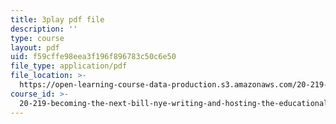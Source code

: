```yaml
---
title: 3play pdf file
description: ''
type: course
layout: pdf
uid: f59cffe98eea3f196f896783c50c6e50
file_type: application/pdf
file_location: >-
  https://open-learning-course-data-production.s3.amazonaws.com/20-219-becoming-the-next-bill-nye-writing-and-hosting-the-educational-show-january-iap-2015/f59cffe98eea3f196f896783c50c6e50_TXkB42FCriU.pdf
course_id: >-
  20-219-becoming-the-next-bill-nye-writing-and-hosting-the-educational-show-january-iap-2015
---
```

